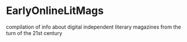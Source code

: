 # EarlyOnlineLitMags
compilation of info about digital independent literary magazines from the turn of the 21st century
